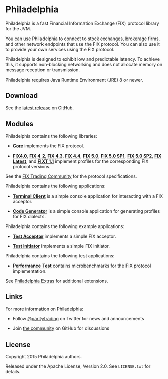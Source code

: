 # Philadelphia

Philadelphia is a fast Financial Information Exchange (FIX) protocol library
for the JVM.

You can use Philadelphia to connect to stock exchanges, brokerage firms, and
other network endpoints that use the FIX protocol. You can also use it to
provide your own services using the FIX protocol.

Philadelphia is designed to exhibit low and predictable latency. To achieve
this, it supports non-blocking networking and does not allocate memory on
message reception or transmission.

Philadelphia requires Java Runtime Environment (JRE) 8 or newer.

## Download

See the [latest release][] on GitHub.

  [latest release]: https://github.com/paritytrading/philadelphia/releases/latest

## Modules

Philadelphia contains the following libraries:

- [**Core**](libraries/core) implements the FIX protocol.

- [**FIX4.0**](libraries/fix40), [**FIX 4.2**](libraries/fix42),
  [**FIX 4.3**](libraries/fix43), [**FIX 4.4**](libraries/fix44),
  [**FIX 5.0**](libraries/fix50), [**FIX 5.0 SP1**](libraries/fix50sp1),
  [**FIX 5.0 SP2**](libraries/fix50sp2), [**FIX Latest**](libraries/fixlatest),
  and [**FIXT 1.1**](libraries/fixt11) implement profiles for the corresponding
  FIX protocol versions.

See the [FIX Trading Community][] for the protocol specifications.

  [FIX Trading Community]: http://www.fixtrading.org

Philadelphia contains the following applications:

- [**Terminal Client**](applications/client) is a simple console application
  for interacting with a FIX acceptor.

- [**Code Generator**](applications/generate) is a simple console application
  for generating profiles for FIX dialects.

Philadelphia contains the following example applications:

- [**Test Acceptor**](examples/acceptor) implements a simple FIX acceptor.

- [**Test Initiator**](examples/initiator) implements a simple FIX initiator.

Philadelphia contains the following test applications:

- [**Performance Test**](tests/perf-test) contains microbenchmarks
  for the FIX protocol implementation.

See [Philadelphia Extras][] for additional extensions.

  [Philadelphia Extras]: https://github.com/paritytrading/philadelphia-extras

## Links

For more information on Philadelphia:

- Follow [@paritytrading](https://twitter.com/paritytrading) on Twitter for
  news and announcements
- Join [the community][GitHub Discussions] on GitHub for discussions

  [GitHub Discussions]: https://github.com/paritytrading/philadelphia/discussions

## License

Copyright 2015 Philadelphia authors.

Released under the Apache License, Version 2.0. See `LICENSE.txt` for details.
